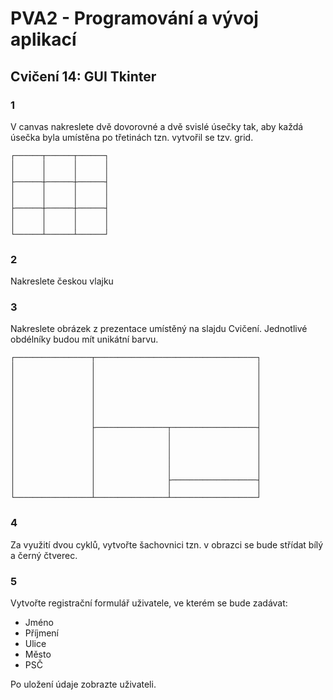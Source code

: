 # PVA2 - Programování a vývoj aplikací
## Cvičení 14: GUI Tkinter

### 1
V canvas nakreslete dvě dovorovné a dvě svislé úsečky tak, aby každá úsečka byla umístěna po třetinách tzn. vytvořil se tzv. grid.

```
┌──────┬──────┬──────┐
│      │      │      │
│      │      │      │
├──────┼──────┼──────┤
│      │      │      │
│      │      │      │
├──────┼──────┼──────┤
│      │      │      │
│      │      │      │
└──────┴──────┴──────┘
```

### 2
Nakreslete českou vlajku

### 3
Nakreslete obrázek z prezentace umístěný na slajdu Cvičení. Jednotlivé obdélníky budou mít unikátní barvu.
```
┌─────────────────┬────────────────────────────────────┐
│                 │                                    │
│                 │                                    │
│                 │                                    │
│                 │                                    │
│                 │                                    │
│                 │                                    │
│                 │                                    │
│                 ├────────────────┬───────────────────┤
│                 │                │                   │
│                 │                │                   │
│                 │                │                   │
│                 │                │                   │
│                 │                │                   │
│                 │                ├───────────────────┤
│                 │                │                   │
└─────────────────┴────────────────┴───────────────────┘
```

### 4
Za využití dvou cyklů, vytvořte šachovnici tzn. v obrazci se bude střídat bílý a černý čtverec.

### 5
Vytvořte registrační formulář uživatele, ve kterém se bude zadávat:
* Jméno
* Příjmení
* Ulice
* Město
* PSČ

Po uložení údaje zobrazte uživateli.
